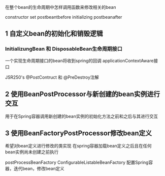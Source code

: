在整个bean的生命周期中怎样调用函数来修改相关的bean

constructor
set
postbeantbefore
initializing
postbeanafter



## 1 自定义bean的初始化和销毁逻辑 



### InitializungBean 和 DisposableBean生命周期接口
一个实现生命周期接口的bean将收到spring的回调
applicationContextAware接口


JSR250's @PostContruct 和 @PreDestroy注解


## 2 使用BeanPostProcessor与新创建的bean实例进行交互
用于在Spring容器调用新创建的bean实例的初始化方法之前和之后与其进行交互



## 3 使用BeanFactoryPostProcessor修改bean定义
希望对bean定义进行修改的类实现
在spring容器加载bean定义之后且在任何bean实例尚未创建之前执行

postProcessBeanFactory
ConfigurableListableBeanFactory 配置Spring容器，迭代bean，修改bean定义
